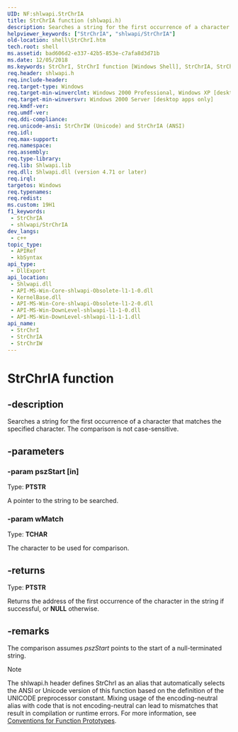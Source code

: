 ```yaml
---
UID: NF:shlwapi.StrChrIA
title: StrChrIA function (shlwapi.h)
description: Searches a string for the first occurrence of a character that matches the specified character. The comparison is not case-sensitive. (ANSI)
helpviewer_keywords: ["StrChrIA", "shlwapi/StrChrIA"]
old-location: shell\StrChrI.htm
tech.root: shell
ms.assetid: bad606d2-e337-42b5-853e-c7afa8d3d71b
ms.date: 12/05/2018
ms.keywords: StrChrI, StrChrI function [Windows Shell], StrChrIA, StrChrIW, _win32_StrChrI, shell.StrChrI, shlwapi/StrChrI, shlwapi/StrChrIA, shlwapi/StrChrIW
req.header: shlwapi.h
req.include-header: 
req.target-type: Windows
req.target-min-winverclnt: Windows 2000 Professional, Windows XP [desktop apps only]
req.target-min-winversvr: Windows 2000 Server [desktop apps only]
req.kmdf-ver: 
req.umdf-ver: 
req.ddi-compliance: 
req.unicode-ansi: StrChrIW (Unicode) and StrChrIA (ANSI)
req.idl: 
req.max-support: 
req.namespace: 
req.assembly: 
req.type-library: 
req.lib: Shlwapi.lib
req.dll: Shlwapi.dll (version 4.71 or later)
req.irql: 
targetos: Windows
req.typenames: 
req.redist: 
ms.custom: 19H1
f1_keywords:
 - StrChrIA
 - shlwapi/StrChrIA
dev_langs:
 - c++
topic_type:
 - APIRef
 - kbSyntax
api_type:
 - DllExport
api_location:
 - Shlwapi.dll
 - API-MS-Win-Core-shlwapi-Obsolete-l1-1-0.dll
 - KernelBase.dll
 - API-MS-Win-Core-shlwapi-Obsolete-l1-2-0.dll
 - API-MS-Win-DownLevel-shlwapi-l1-1-0.dll
 - API-MS-Win-DownLevel-shlwapi-l1-1-1.dll
api_name:
 - StrChrI
 - StrChrIA
 - StrChrIW
---
```


# StrChrIA function


## -description

Searches a string for the first occurrence of a character that matches the specified character. The comparison is not case-sensitive.

## -parameters

### -param pszStart [in]

Type: <b>PTSTR</b>

A pointer to the string to be searched.

### -param wMatch

Type: <b>TCHAR</b>

The character to be used for comparison.

## -returns

Type: <b>PTSTR</b>

Returns the address of the first occurrence of the character in the string if successful, or <b>NULL</b> otherwise.

## -remarks

The comparison assumes <i>pszStart</i> points to the start of a null-terminated string.




> [!NOTE]
> The shlwapi.h header defines StrChrI as an alias that automatically selects the ANSI or Unicode version of this function based on the definition of the UNICODE preprocessor constant. Mixing usage of the encoding-neutral alias with code that is not encoding-neutral can lead to mismatches that result in compilation or runtime errors. For more information, see [Conventions for Function Prototypes](/windows/win32/intl/conventions-for-function-prototypes).

